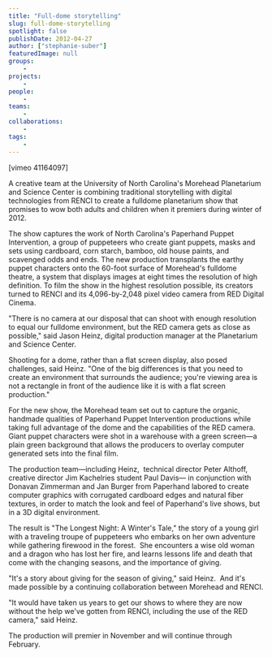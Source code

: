 ```yaml
---
title: "Full-dome storytelling"
slug: full-dome-storytelling
spotlight: false
publishDate: 2012-04-27
author: ["stephanie-suber"]
featuredImage: null
groups:
    - 
projects:
    - 
people:
    - 
teams: 
    - 
collaborations:
    - 
tags:
    -
---
```


<p>[vimeo 41164097]</p>
<p>A creative team at the University of North Carolina's Morehead Planetarium and Science Center is combining traditional storytelling with digital technologies from RENCI to create a fulldome planetarium show that promises to wow both adults and children when it premiers during winter of 2012.</p>
<p></p>
<p>The show captures the work of North Carolina's Paperhand Puppet Intervention, a group of puppeteers who create giant puppets, masks and sets using cardboard, corn starch, bamboo, old house paints, and scavenged odds and ends. The new production transplants the earthy puppet characters onto the 60-foot surface of Morehead's fulldome theatre, a system that displays images at eight times the resolution of high definition. To film the show in the highest resolution possible, its creators turned to RENCI and its 4,096-by-2,048 pixel video camera from RED Digital Cinema.</p>
<p>"There is no camera at our disposal that can shoot with enough resolution to equal our fulldome environment, but the RED camera gets as close as possible," said Jason Heinz, digital production manager at the Planetarium and Science Center.</p>
<p>Shooting for a dome, rather than a flat screen display, also posed challenges, said Heinz. "One of the big differences is that you need to create an environment that surrounds the audience; you're viewing area is not a rectangle in front of the audience like it is with a flat screen production."</p>
<p>For the new show, the Morehead team set out to capture the organic, handmade qualities of Paperhand Puppet Intervention productions while taking full advantage of the dome and the capabilities of the RED camera. Giant puppet characters were shot in a warehouse with a green screen—a plain green background that allows the producers to overlay computer generated sets into the final film.</p>
<p>The production team—including Heinz,  technical director Peter Althoff, creative director Jim Kachelries student Paul Davis— in conjunction with Donavan Zimmerman and Jan Burger from Paperhand labored to create computer graphics with corrugated cardboard edges and natural fiber textures, in order to match the look and feel of Paperhand's live shows, but in a 3D digital environment.</p>
<p>The result is "The Longest Night: A Winter's Tale," the story of a young girl with a traveling troupe of puppeteers who embarks on her own adventure while gathering firewood in the forest.  She encounters a wise old woman and a dragon who has lost her fire, and learns lessons life and death that come with the changing seasons, and the importance of giving.</p>
<p>"It's a story about giving for the season of giving," said Heinz.  And it's made possible by a continuing collaboration between Morehead and RENCI.</p>
<p>"It would have taken us years to get our shows to where they are now without the help we've gotten from RENCI, including the use of the RED camera," said Heinz.</p>
<p>The production will premier in November and will continue through February.</p>

<!-- old tags

["Morehead Planetarium and Science Center","Paperhand Puppet Intervention","RED"]

-->
